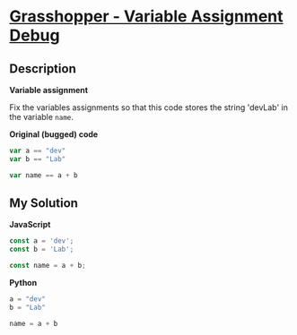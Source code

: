 # [Grasshopper - Variable Assignment Debug](https://www.codewars.com/kata/5612e743cab69fec6d000077)

## Description

**Variable assignment**

Fix the variables assignments so that this code stores the string 'devLab' in the variable `name`.

**Original (bugged) code**

```js
var a == "dev"
var b == "Lab"

var name == a + b
```

## My Solution

**JavaScript**

```js
const a = 'dev';
const b = 'Lab';

const name = a + b;
```

**Python**

```py
a = "dev"
b = "Lab"

name = a + b
```
